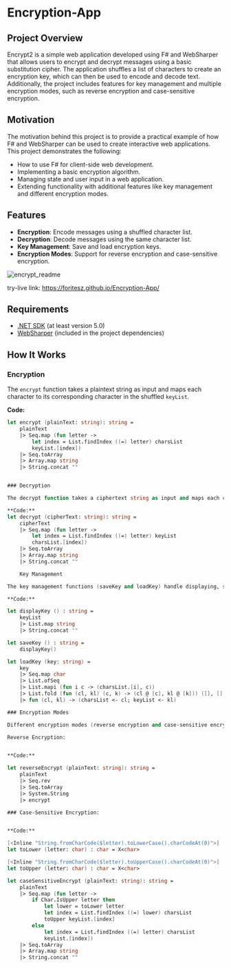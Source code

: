 # Encryption-App

## Project Overview

Encrypt2 is a simple web application developed using F# and WebSharper that allows users to encrypt and decrypt messages using a basic substitution cipher. The application shuffles a list of characters to create an encryption key, which can then be used to encode and decode text. Additionally, the project includes features for key management and multiple encryption modes, such as reverse encryption and case-sensitive encryption.

## Motivation

The motivation behind this project is to provide a practical example of how F# and WebSharper can be used to create interactive web applications. This project demonstrates the following:

- How to use F# for client-side web development.
- Implementing a basic encryption algorithm.
- Managing state and user input in a web application.
- Extending functionality with additional features like key management and different encryption modes.

## Features

- **Encryption**: Encode messages using a shuffled character list.
- **Decryption**: Decode messages using the same character list.
- **Key Management**: Save and load encryption keys.
- **Encryption Modes**: Support for reverse encryption and case-sensitive encryption.


 ![encrypt_readme](https://github.com/foritesz/Encryption-App/assets/144954656/83a77052-322b-4b4d-bdc4-3c52d62d0eec)

try-live link: https://foritesz.github.io/Encryption-App/
  
## Requirements

- [.NET SDK](https://dotnet.microsoft.com/download) (at least version 5.0)
- [WebSharper](https://websharper.com/) (included in the project dependencies)




## How It Works

### Encryption

The `encrypt` function takes a plaintext string as input and maps each character to its corresponding character in the shuffled `keyList`.

**Code:**
```fsharp
let encrypt (plainText: string): string =
    plainText
    |> Seq.map (fun letter ->
        let index = List.findIndex ((=) letter) charsList
        keyList.[index])
    |> Seq.toArray
    |> Array.map string
    |> String.concat ""


### Decryption

The decrypt function takes a ciphertext string as input and maps each character to its corresponding character in the original charsList.

**Code:**
let decrypt (cipherText: string): string =
    cipherText
    |> Seq.map (fun letter ->
        let index = List.findIndex ((=) letter) keyList
        charsList.[index])
    |> Seq.toArray
    |> Array.map string
    |> String.concat ""

    Key Management

The key management functions (saveKey and loadKey) handle displaying, saving, and loading the encryption key.

**Code:**

let displayKey () : string =
    keyList
    |> List.map string
    |> String.concat ""

let saveKey () : string =
    displayKey()

let loadKey (key: string) =
    key
    |> Seq.map char
    |> List.ofSeq
    |> List.mapi (fun i c -> (charsList.[i], c))
    |> List.fold (fun (cl, kl) (c, k) -> (cl @ [c], kl @ [k])) ([], [])
    |> fun (cl, kl) -> (charsList <- cl; keyList <- kl)

### Encryption Modes

Different encryption modes (reverse encryption and case-sensitive encryption) provide alternative ways to encrypt the plaintext.

Reverse Encryption:


**Code:**

let reverseEncrypt (plainText: string): string =
    plainText
    |> Seq.rev
    |> Seq.toArray
    |> System.String
    |> encrypt

### Case-Sensitive Encryption:


**Code:**

[<Inline "String.fromCharCode($letter).toLowerCase().charCodeAt(0)">]
let toLower (letter: char) : char = X<char>

[<Inline "String.fromCharCode($letter).toUpperCase().charCodeAt(0)">]
let toUpper (letter: char) : char = X<char>

let caseSensitiveEncrypt (plainText: string): string =
    plainText
    |> Seq.map (fun letter ->
        if Char.IsUpper letter then
            let lower = toLower letter
            let index = List.findIndex ((=) lower) charsList
            toUpper keyList.[index]
        else
            let index = List.findIndex ((=) letter) charsList
            keyList.[index])
    |> Seq.toArray
    |> Array.map string
    |> String.concat ""

